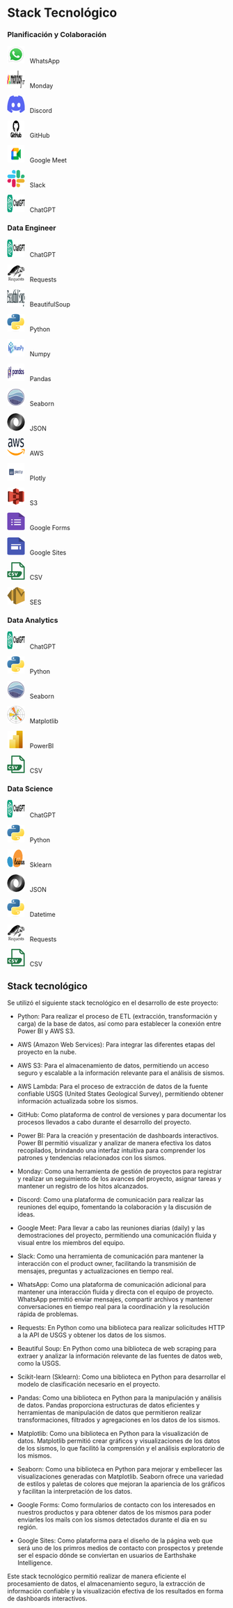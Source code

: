 ﻿
# Stack Tecnológico

### Planificación y Colaboración
<p> <img src="img/WhatsApp-logo.png" alt="WhatsApp" width="40" height="40"> &nbsp WhatsApp</p>

<p> <img src="img/monday-logo.png" alt="Monday" width="40" height="40"> &nbsp Monday</p>

<p> <img src="img/discord-logo.png" alt="Discord" width="40" height="40"> &nbsp Discord</p>

<p> <img src="img/GitHub-logo.png" alt="GitHub" width="40" height="40"> &nbsp GitHub</p>

<p> <img src="img/google-meet-logo.png" alt="Google Meet" width="40" height="40"> &nbsp Google Meet</p>

<p> <img src="img/slack-logo.png" alt="Slack" width="40" height="40"> &nbsp Slack</p>

<p> <img src="img/chatgpt-logo.png" alt="ChatGPT" width="40" height="40"> &nbsp ChatGPT</p>


### Data Engineer
<p> <img src="img/chatgpt-logo.png" alt="ChatGPT" width="40" height="40"> &nbsp ChatGPT</p>

<p> <img src="img/Requests-logo.png" alt="Requests" width="40" height="40"> &nbsp Requests</p>

<p> <img src="img/BeautifulSoup-logo.png" alt="BeautifulSoup" width="40" height="40"> &nbsp BeautifulSoup</p>

<p> <img src="img/Python-logo.png" alt="Python" width="40" height="40"> &nbsp Python</p>

<p> <img src="img/numpy-logo.png" alt="Numpy" width="40" height="40"> &nbsp Numpy</p>

<p> <img src="img/Pandas_logo.png" alt="Pandas" width="40" height="40"> &nbsp Pandas</p>

<p> <img src="img/seaborn-logo.png" alt="Seaborn" width="40" height="40"> &nbsp Seaborn</p>

<p> <img src="img/json-logo.png" alt="JSON" width="40" height="40"> &nbsp JSON</p>

<p> <img src="img/AWS-logo.png" alt="AWS" width="40" height="40"> &nbsp AWS</p>

<p> <img  src="img/plotly-logo.png" alt="Plotly" width="40" height="40"> &nbsp Plotly</p>

<p> <img  src="img/s3aws-logo.png" alt="S3" width="40" height="40"> &nbsp S3</p>

<p> <img  src="img/googleforms-logo.png" alt="Google Forms" width="40" height="40"> &nbsp Google Forms</p>

<p> <img  src="img/googlesites-logo.png" alt="Google Sites" width="40" height="40"> &nbsp Google Sites</p>

<p> <img  src="img/csv-logo.png" alt="CSV" width="40" height="40"> &nbsp CSV</p>

<p> <img  src="img/SES-logo.png" alt="SES" width="40" height="40"> &nbsp SES</p>

### Data Analytics
<p> <img src="img/chatgpt-logo.png" alt="ChatGPT" width="40" height="40"> &nbsp ChatGPT</p>

<p> <img src="img/Python-logo.png" alt="Python" width="40" height="40"> &nbsp Python</p>

<p> <img src="img/seaborn-logo.png" alt="Seaborn" width="40" height="40"> &nbsp Seaborn</p>

<p> <img src="img/matplotlib-logo.png" alt="Matplotlib" width="40" height="40"> &nbsp Matplotlib</p>

<p> <img src="img/powerBI-logo.png" alt="PowerBI" width="40" height="40"> &nbsp PowerBI</p>

<p> <img  src="img/csv-logo.png" alt="CSV" width="40" height="40"> &nbsp CSV</p>


### Data Science
<p> <img src="img/chatgpt-logo.png" alt="Monday" width="40" height="40"> &nbsp ChatGPT</p>

<p> <img src="img/Python-logo.png" alt="Python" width="40" height="40"> &nbsp Python</p>

<p> <img src="img/sklearn-logo.png" alt="Sklearn" width="40" height="40"> &nbsp Sklearn</p>

<p> <img  src="img/json-logo.png" alt="JSON" width="40" height="40"> &nbsp JSON</p>

<p> <img  src="img/Python-logo.png" alt="Python" width="40" height="40"> &nbsp Datetime</p>

<p> <img  src="img/Requests-logo.png" alt="Requests" width="40" height="40"> &nbsp Requests</p>

<p> <img  src="img/csv-logo.png" alt="CSV" width="40" height="40"> &nbsp CSV</p>


## Stack tecnológico

Se utilizó el siguiente stack tecnológico en el desarrollo de este proyecto:

* Python: Para realizar el proceso de ETL (extracción, transformación y carga) de la base de datos, así como para establecer la conexión entre Power BI y AWS S3.

* AWS (Amazon Web Services): Para integrar las diferentes etapas del proyecto en la nube.

* AWS S3: Para el almacenamiento de datos, permitiendo un acceso seguro y escalable a la información relevante para el análisis de sismos.

* AWS Lambda: Para el proceso de extracción de datos de la fuente confiable USGS (United States Geological Survey), permitiendo obtener información actualizada sobre los sismos.

* GitHub: Como plataforma de control de versiones y para documentar los procesos llevados a cabo durante el desarrollo del proyecto.

* Power BI: Para la creación y presentación de dashboards interactivos. Power BI permitió visualizar y analizar de manera efectiva los datos recopilados, brindando una interfaz intuitiva para comprender los patrones y tendencias relacionados con los sismos.

* Monday: Como una herramienta de gestión de proyectos para registrar y realizar un seguimiento de los avances del proyecto, asignar tareas y mantener un registro de los hitos alcanzados.

* Discord: Como una plataforma de comunicación para realizar las reuniones del equipo, fomentando la colaboración y la discusión de ideas.

* Google Meet: Para llevar a cabo las reuniones diarias (daily) y las demostraciones del proyecto, permitiendo una comunicación fluida y visual entre los miembros del equipo.

* Slack: Como una herramienta de comunicación para mantener la interacción con el product owner, facilitando la transmisión de mensajes, preguntas y actualizaciones en tiempo real.

* WhatsApp: Como una plataforma de comunicación adicional para mantener una interacción fluida y directa con el equipo de proyecto. WhatsApp permitió enviar mensajes, compartir archivos y mantener conversaciones en tiempo real para la coordinación y la resolución rápida de problemas.

* Requests: En Python como una biblioteca para realizar solicitudes HTTP a la API de USGS y obtener los datos de los sismos.

* Beautiful Soup: En Python como una biblioteca de web scraping para extraer y analizar la información relevante de las fuentes de datos web, como la USGS.

* Scikit-learn (Sklearn): Como una biblioteca en Python para desarrollar el modelo de clasificación necesario en el proyecto.

* Pandas: Como una biblioteca en Python para la manipulación y análisis de datos. Pandas proporciona estructuras de datos eficientes y herramientas de manipulación de datos que permitieron realizar transformaciones, filtrados y agregaciones en los datos de los sismos.

* Matplotlib: Como una biblioteca en Python para la visualización de datos. Matplotlib permitió crear gráficos y visualizaciones de los datos de los sismos, lo que facilitó la comprensión y el análisis exploratorio de los mismos.

* Seaborn: Como una biblioteca en Python para mejorar y embellecer las visualizaciones generadas con Matplotlib. Seaborn ofrece una variedad de estilos y paletas de colores que mejoran la apariencia de los gráficos y facilitan la interpretación de los datos.

* Google Forms: Como formularios de contacto con los interesados en nuestros productos y para obtener datos de los mismos para poder enviarles los mails con los sismos detectados durante el día en su región.

* Google Sites: Como plataforma para el diseño de la página web que será uno de los primros medios de contacto con prospectos y pretende ser el espacio dónde se conviertan en usuarios de Earthshake Intelligence. 

Este stack tecnológico permitió realizar de manera eficiente el procesamiento de datos, el almacenamiento seguro, la extracción de información confiable y la visualización efectiva de los resultados en forma de dashboards interactivos.


